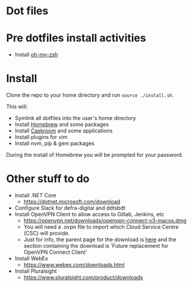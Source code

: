 # Dot files

Pre dotfiles install activities
==============

* Install [oh-my-zsh](https://github.com/ohmyzsh/ohmyzsh)

Install
=======

Clone the repo to your home directory and run `source ./install.sh`.

This will:

* Symlink all dotfiles into the user's home directory
* Install [Homebrew](http://brew.sh/) and some packages
* Install [Caskroom](https://caskroom.github.io/) and some applications
* Install plugins for vim
* Install nvm, pip & gem packages

During the install of Homebrew you will be prompted for your password.

Other stuff to do
=================

* Install .NET Core
  * https://dotnet.microsoft.com/download
* Configure Slack for defra-digital and ddtsbdt
* Install OpenVPN Client to allow access to Gitlab, Jenkins, etc
  * https://openvpn.net/downloads/openvpn-connect-v3-macos.dmg
  * You will need a .ovpn file to import which Cloud Service Centre (CSC) will provide.
  * Just for info, the parent page for the download is [here](https://openvpn.net/vpn-server-resources/connecting-to-access-server-with-macos/) and the section containing the download is 'Future replacement for OpenVPN Connect Client'
* Install WebEx
  * https://www.webex.com/downloads.html
* Install Pluralsight
  * https://www.pluralsight.com/product/downloads
